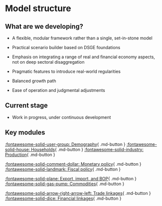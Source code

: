 
# Model structure

## What are we developing?

* A flexible, modular framework rather than a single, set-in-stone model

* Practical scenario builder based on DSGE foundations

* Emphasis on integrating a range of real and financial economy aspects,
  not on deep sectoral disaggregation

* Pragmatic features to introduce real-world regularities

* Balanced growth path

* Ease of operation and judgmental adjustments



## Current stage

* Work in progress, under continuous development



## Key modules

[:fontawesome-solid-user-group: Demography](#){ .md-button }
[:fontawesome-solid-house: Households](households.md){ .md-button }
[:fontawesome-solid-industry: Production](production.md){ .md-button }

[:fontawesome-solid-comment-dollar: Monetary policy](monetary.md){ .md-button }
[:fontawesome-solid-landmark: Fiscal policy](monetary.md){ .md-button }

[:fontawesome-solid-plane: Export, import, and BOP](open.md){ .md-button }
[:fontawesome-solid-gas-pump: Commodities](exports.md){ .md-button }

[:fontawesome-solid-arrow-right-arrow-left: Trade linkages](exports.md){ .md-button }
[:fontawesome-solid-dice: Financial linkages](exports.md){ .md-button }

